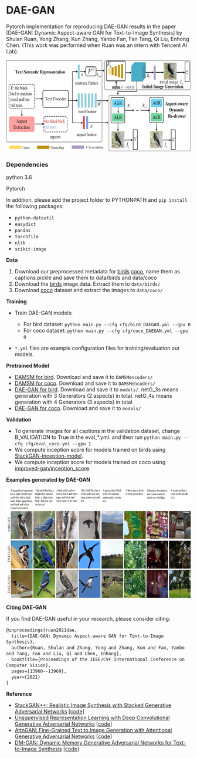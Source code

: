 # DAE-GAN


Pytorch implementation for reproducing DAE-GAN results in the paper [DAE-GAN: Dynamic Aspect-aware GAN for Text-to-Image Synthesis] by Shulan Ruan, Yong Zhang, Kun Zhang, Yanbo Fan, Fan Tang, Qi Liu, Enhong Chen. (This work was performed when Ruan was an intern with Tencent AI Lab). 

<img src="framework.png" width="800px" height="250px"/>


### Dependencies
python 3.6

Pytorch

In addition, please add the project folder to PYTHONPATH and `pip install` the following packages:
- `python-dateutil`
- `easydict`
- `pandas`
- `torchfile`
- `nltk`
- `scikit-image`



**Data**

1. Download our preprocessed metadata for [birds](https://drive.google.com/file/d/1KxbK71kgDKyDQKDeMOpPAgobIDNpt3-P/view?usp=sharing) [coco](https://drive.google.com/drive/folders/1BKXxsdUeQDJJ0qU_463qVvnZLrf65zXP?usp=sharing), name them as captions.pickle and save them to data/birds and data/coco
2. Download the [birds](http://www.vision.caltech.edu/visipedia/CUB-200-2011.html) image data. Extract them to `data/birds/`
3. Download [coco](http://cocodataset.org/#download) dataset and extract the images to `data/coco/`



**Training**
 
- Train DAE-GAN models:
  - For bird dataset: `python main.py --cfg cfg/bird_DAEGAN.yml --gpu 0`
  - For coco dataset: `python main.py --cfg cfg/coco_DAEGAN.yml --gpu 0`

- `*.yml` files are example configuration files for training/evaluation our models.



**Pretrained Model**
- [DAMSM for bird](https://drive.google.com/open?id=1GNUKjVeyWYBJ8hEU-yrfYQpDOkxEyP3V). Download and save it to `DAMSMencoders/`
- [DAMSM for coco](https://drive.google.com/open?id=1zIrXCE9F6yfbEJIbNP5-YrEe2pZcPSGJ). Download and save it to `DAMSMencoders/`
- [DAE-GAN for bird](https://drive.google.com/drive/folders/1FzPOULU1Z5q3EcGm7m9w-Fl21QJmtcnm?usp=sharing). Download and save it to `models/`. netG_3s means generation with 3 Generators (2 aspects) in total. netG_4s means generation with 4 Generators (3 aspects) in total.
- [DAE-GAN for coco](https://drive.google.com/drive/folders/1i0PM9HTf5g-cK4TXWw34ilYT5PQHOoxf?usp=sharing). Download and save it to `models/`


**Validation**
- To generate images for all captions in the validation dataset, change B_VALIDATION to True in the eval_*.yml. and then run `python main.py --cfg cfg/eval_coco.yml --gpu 1`
- We compute inception score for models trained on birds using [StackGAN-inception-model](https://github.com/hanzhanggit/StackGAN-inception-model).
- We compute inception score for models trained on coco using [improved-gan/inception_score](https://github.com/openai/improved-gan/tree/master/inception_score).


**Examples generated by DAE-GAN**

<!--  bird example              |  coco example
:-------------------------:|:-------------------------:
![] -->
<img src="comparison.png" width="800px" height="300px"/>

**Citing DAE-GAN**

If you find DAE-GAN useful in your research, please consider citing:
```
@inproceedings{ruan2021dae,
  title={DAE-GAN: Dynamic Aspect-aware GAN for Text-to-Image Synthesis},
  author={Ruan, Shulan and Zhang, Yong and Zhang, Kun and Fan, Yanbo and Tang, Fan and Liu, Qi and Chen, Enhong},
  booktitle={Proceedings of the IEEE/CVF International Conference on Computer Vision},
  pages={13960--13969},
  year={2021}
}
```
<!-- 
```
@article{Tao18attngan,
  author    = {Tao Xu, Pengchuan Zhang, Qiuyuan Huang, Han Zhang, Zhe Gan, Xiaolei Huang, Xiaodong He},
  title     = {AttnGAN: Fine-Grained Text to Image Generation with Attentional Generative Adversarial Networks},
  Year = {2018},
  booktitle = {{CVPR}}
}
``` -->

**Reference**

- [StackGAN++: Realistic Image Synthesis with Stacked Generative Adversarial Networks](https://arxiv.org/abs/1710.10916) [[code]](https://github.com/hanzhanggit/StackGAN-v2)
- [Unsupervised Representation Learning with Deep Convolutional Generative Adversarial Networks](https://arxiv.org/abs/1511.06434) [[code]](https://github.com/carpedm20/DCGAN-tensorflow)
- [AttnGAN: Fine-Grained Text to Image Generation with Attentional Generative Adversarial Networks](https://openaccess.thecvf.com/content_cvpr_2018/papers/Xu_AttnGAN_Fine-Grained_Text_CVPR_2018_paper.pdf) [[code]](https://github.com/taoxugit/AttnGAN)
- [DM-GAN: Dynamic Memory Generative Adversarial Networks for Text-to-Image Synthesis](https://openaccess.thecvf.com/content_CVPR_2019/papers/Zhu_DM-GAN_Dynamic_Memory_Generative_Adversarial_Networks_for_Text-To-Image_Synthesis_CVPR_2019_paper.pdf) [[code]](https://github.com/MinfengZhu/DM-GAN)
